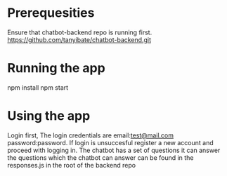 # Prerequesities

Ensure that chatbot-backend repo is running first.
https://github.com/tanyibate/chatbot-backend.git

# Running the app

npm install
npm start

# Using the app

Login first, The login credentials are email:test@mail.com password:password. If login is unsuccesful register a new account and proceed with logging in. The chatbot has a set of questions it can answer the questions which the chatbot can answer can be found in the responses.js in the root of the backend repo
